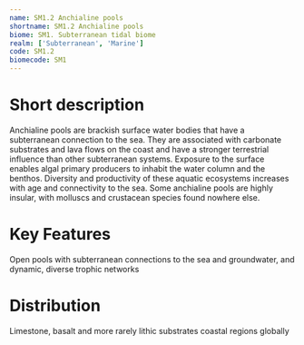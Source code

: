 ```yaml
---
name: SM1.2 Anchialine pools
shortname: SM1.2 Anchialine pools
biome: SM1. Subterranean tidal biome
realm: ['Subterranean', 'Marine']
code: SM1.2
biomecode: SM1
---
```

# Short description

Anchialine pools are brackish surface water bodies that have a subterranean connection to the sea. They are associated with carbonate substrates and lava flows on the coast and have a stronger terrestrial influence than other subterranean systems. Exposure to the surface enables algal primary producers to inhabit the water column and the benthos. Diversity and productivity of these aquatic ecosystems increases with age and connectivity to the sea. Some anchialine pools are highly insular, with molluscs and crustacean species found nowhere else.

# Key Features

Open pools with subterranean connections to the sea and groundwater, and dynamic, diverse trophic networks

# Distribution

Limestone, basalt and more rarely lithic substrates coastal regions globally
